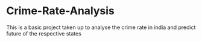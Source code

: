 # Crime-Rate-Analysis

This is a basic project taken up to analyse the crime rate in india and predict future of the respective states

